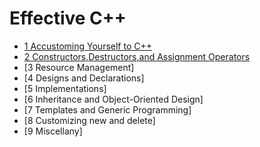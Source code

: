 # Effective C++

- [1 Accustoming Yourself to C++](chapter1.md)
- [2 Constructors,Destructors,and Assignment Operators](chapter2.md)
- [3 Resource Management]
- [4 Designs and Declarations]
- [5 Implementations]
- [6 Inheritance and Object-Oriented Design]
- [7 Templates and Generic Programming]
- [8 Customizing new and delete]
- [9 Miscellany]

